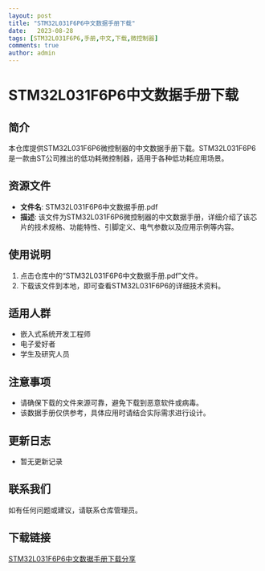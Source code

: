 ```yaml
---
layout: post
title: "STM32L031F6P6中文数据手册下载"
date:   2023-08-28
tags: [STM32L031F6P6,手册,中文,下载,微控制器]
comments: true
author: admin
---
```

# STM32L031F6P6中文数据手册下载

## 简介
本仓库提供STM32L031F6P6微控制器的中文数据手册下载。STM32L031F6P6是一款由ST公司推出的低功耗微控制器，适用于各种低功耗应用场景。

## 资源文件
- **文件名**: STM32L031F6P6中文数据手册.pdf
- **描述**: 该文件为STM32L031F6P6微控制器的中文数据手册，详细介绍了该芯片的技术规格、功能特性、引脚定义、电气参数以及应用示例等内容。

## 使用说明
1. 点击仓库中的“STM32L031F6P6中文数据手册.pdf”文件。
2. 下载该文件到本地，即可查看STM32L031F6P6的详细技术资料。

## 适用人群
- 嵌入式系统开发工程师
- 电子爱好者
- 学生及研究人员

## 注意事项
- 请确保下载的文件来源可靠，避免下载到恶意软件或病毒。
- 该数据手册仅供参考，具体应用时请结合实际需求进行设计。

## 更新日志
- 暂无更新记录

## 联系我们
如有任何问题或建议，请联系仓库管理员。

## 下载链接

[STM32L031F6P6中文数据手册下载分享](https://pan.quark.cn/s/fdafc0cf9294)